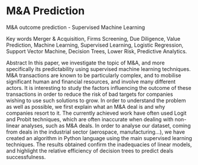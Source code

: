 # M&A Prediction
M&A outcome prediction - Supervised Machine Learning

Key words
Merger & Acquisition, Firms Screening, Due Diligence, Value Prediction, Machine Learning, Supervised Learning, Logistic Regression, Support Vector Machine, Decision Trees, Lower Risk, Predictive Analytics.

Abstract
In this paper, we investigate the topic of M&A, and more specifically its predictability using supervised machine learning techniques. M&A transactions are known to be particularly complex, and to mobilise significant human and financial resources, and involve many different actors. It is interesting to study the factors influencing the outcome of these transactions in order to reduce the risk of bad targets for companies wishing to use such solutions to grow. In order to understand the problem as well as possible, we first explain what an M&A deal is and why companies resort to it. The currently achieved work have often used Logit and Probit techniques, which are often inaccurate when dealing with non-linear analyses, such as M&A deals. In order to analyse our dataset, coming from deals in the industrial sector (aerospace, manufacturing...), we have created an algorithm in Python language using the main supervised learning techniques. The results obtained confirm the inadequacies of linear models, and highlight the relative efficiency of decision trees to predict deals successfulness.
